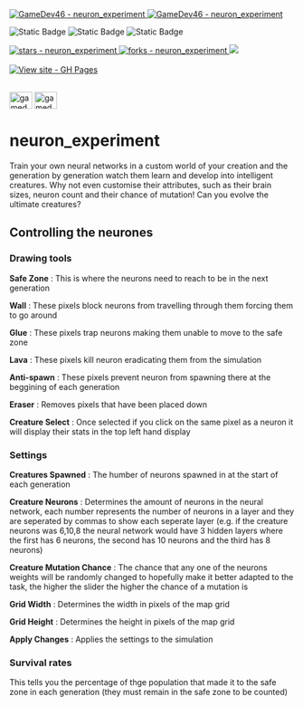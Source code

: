 <a href="https://github.com/GameDev46" title="Go to GitHub repo">
    <img src="https://img.shields.io/static/v1?label=GameDev46&message=|&color=Green&logo=github&style=for-the-badge&labelColor=1f1f22" alt="GameDev46 - neuron_experiment">
    <img src="https://img.shields.io/badge/Version-0.4.3-green?style=for-the-badge&labelColor=1f1f22&color=Green" alt="GameDev46 - neuron_experiment">
</a>


![Static Badge](https://img.shields.io/badge/--1f1f22?style=for-the-badge&logo=HTML5)
![Static Badge](https://img.shields.io/badge/--1f1f22?style=for-the-badge&logo=CSS3&logoColor=6060ef)
![Static Badge](https://img.shields.io/badge/--1f1f22?style=for-the-badge&logo=JavaScript)
    
<a href="https://github.com/GameDev46/neuron_experiment/stargazers">
    <img src="https://img.shields.io/github/stars/GameDev46/neuron_experiment?style=for-the-badge&labelColor=1f1f22" alt="stars - neuron_experiment">
</a>
<a href="https://github.com/GameDev46/neuron_experiment/forks">
    <img src="https://img.shields.io/github/forks/GameDev46/neuron_experiment?style=for-the-badge&labelColor=1f1f22" alt="forks - neuron_experiment">
</a>
<a href="https://github.com/GameDev46/neuron_experiment/issues">
    <img src="https://img.shields.io/github/issues/GameDev46/neuron_experiment?style=for-the-badge&labelColor=1f1f22&color=blue"/>
 </a>

<br>
<br>

<div align="left">
<a href="https://gamedev46.github.io/neuron_experiment/">
    <img src="https://img.shields.io/badge/View_site-GH_Pages-2ea44f?style=for-the-badge&labelColor=1f1f22" alt="View site - GH Pages">
</a>
</div>

<br>

<p align="left">
<a href="https://twitter.com/gamedev46" target="blank"><img align="center" src="https://raw.githubusercontent.com/rahuldkjain/github-profile-readme-generator/master/src/images/icons/Social/twitter.svg" alt="gamedev46" height="30" width="40" /></a>
<a href="https://www.youtube.com/c/gamedev46" target="blank"><img align="center" src="https://raw.githubusercontent.com/rahuldkjain/github-profile-readme-generator/master/src/images/icons/Social/youtube.svg" alt="gamedev46" height="30" width="40" /></a>
</p>

# neuron_experiment

Train your own neural networks in a custom world of your creation and the generation by generation watch them learn and develop into intelligent creatures. Why not even customise their attributes, such as their brain sizes, neuron count and their chance of mutation!  Can you evolve the ultimate creatures?

## Controlling the neurones

### Drawing tools

**Safe Zone** : This is where the neurons need to reach to be in the next generation

**Wall** : These pixels block neurons from travelling through them forcing them to go around

**Glue** : These pixels trap neurons making them unable to move to the safe zone

**Lava** : These pixels kill neuron eradicating them from the simulation

**Anti-spawn** : These pixels prevent neuron from spawning there at the beggining of each generation

**Eraser** : Removes pixels that have been placed down

**Creature Select** : Once selected if you click on the same pixel as a neuron it will display their stats in the top left hand display


### Settings

**Creatures Spawned** : The humber of neurons spawned in at the start of each generation

**Creature Neurons** : Determines the amount of neurons in the neural network, each number represents the number of neurons in a layer and they are seperated by commas to show each seperate layer (e.g. if the creature neurons was 6,10,8 the neural network would have 3 hidden layers where the first has 6 neurons, the second has 10 neurons and the third has 8 neurons)

**Creature Mutation Chance** : The chance that any one of the neurons weights will be randomly changed to hopefully make it better adapted to the task, the higher the slider the higher the chance of a mutation is

**Grid Width** : Determines the width in pixels of the map grid

**Grid Height** : Determines the height in pixels of the map grid

**Apply Changes** : Applies the settings to the simulation


### Survival rates

This tells you the percentage of thge population that made it to the safe zone in each generation (they must remain in the safe zone to be counted)
